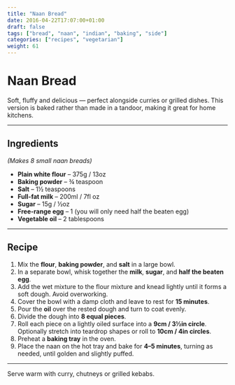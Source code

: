 ```yaml
---
title: "Naan Bread"
date: 2016-04-22T17:07:00+01:00
draft: false
tags: ["bread", "naan", "indian", "baking", "side"]
categories: ["recipes", "vegetarian"]
weight: 61
---
```


# Naan Bread

Soft, fluffy and delicious — perfect alongside curries or grilled dishes. This version is baked rather than made in a tandoor, making it great for home kitchens.

---

## Ingredients  
*(Makes 8 small naan breads)*

- **Plain white flour** – 375g / 13oz  
- **Baking powder** – ¾ teaspoon  
- **Salt** – 1½ teaspoons  
- **Full-fat milk** – 200ml / 7fl oz  
- **Sugar** – 15g / ½oz  
- **Free-range egg** – 1 (you will only need half the beaten egg)  
- **Vegetable oil** – 2 tablespoons  

---

## Recipe

1. Mix the **flour**, **baking powder**, and **salt** in a large bowl.  
2. In a separate bowl, whisk together the **milk**, **sugar**, and **half the beaten egg**.  
3. Add the wet mixture to the flour mixture and knead lightly until it forms a soft dough. Avoid overworking.  
4. Cover the bowl with a damp cloth and leave to rest for **15 minutes**.  
5. Pour the **oil** over the rested dough and turn to coat evenly.  
6. Divide the dough into **8 equal pieces**.  
7. Roll each piece on a lightly oiled surface into a **9cm / 3½in circle**. Optionally stretch into teardrop shapes or roll to **10cm / 4in circles**.  
8. Preheat a **baking tray** in the oven.  
9. Place the naan on the hot tray and bake for **4–5 minutes**, turning as needed, until golden and slightly puffed.  

---

Serve warm with curry, chutneys or grilled kebabs.
